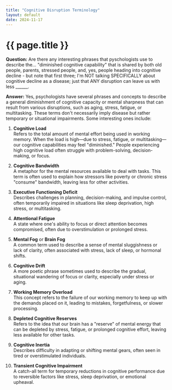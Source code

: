 ```yaml
---
title: "Cognitive Disruption Terminology"
layout: default
date: 2024-11-17
---
```


# {{ page.title }}

**Question:** Are there any interesting phrases that pyschologists use to describe the... "diminished cognitive capability" that is shared by both old people, parents, stressed people, and, yes, people heading into cognitive decline - but note that first three; I'm NOT talking SPECIFICALLY about cognitive decline as a disease; just that ANY disruption can leave us with less ______.

**Answer:** Yes, psychologists have several phrases and concepts to describe a general diminishment of cognitive capacity or mental sharpness that can result from various disruptions, such as aging, stress, fatigue, or multitasking. These terms don't necessarily imply disease but rather temporary or situational impairments. Some interesting ones include:

1. **Cognitive Load**  
   Refers to the total amount of mental effort being used in working memory. When the load is high—due to stress, fatigue, or multitasking—our cognitive capabilities may feel "diminished." People experiencing high cognitive load often struggle with problem-solving, decision-making, or focus.

2. **Cognitive Bandwidth**  
   A metaphor for the mental resources available to deal with tasks. This term is often used to explain how stressors like poverty or chronic stress "consume" bandwidth, leaving less for other activities.

3. **Executive Functioning Deficit**  
   Describes challenges in planning, decision-making, and impulse control, often temporarily impaired in situations like sleep deprivation, high stress, or multitasking.

4. **Attentional Fatigue**  
   A state where one's ability to focus or direct attention becomes compromised, often due to overstimulation or prolonged stress.

5. **Mental Fog** or **Brain Fog**  
   A common term used to describe a sense of mental sluggishness or lack of clarity, often associated with stress, lack of sleep, or hormonal shifts.

6. **Cognitive Drift**  
   A more poetic phrase sometimes used to describe the gradual, situational wandering of focus or clarity, especially under stress or aging.

7. **Working Memory Overload**  
   This concept refers to the failure of our working memory to keep up with the demands placed on it, leading to mistakes, forgetfulness, or slower processing.

8. **Depleted Cognitive Reserves**  
   Refers to the idea that our brain has a "reserve" of mental energy that can be depleted by stress, fatigue, or prolonged cognitive effort, leaving less available for other tasks.

9. **Cognitive Inertia**  
   Describes difficulty in adapting or shifting mental gears, often seen in tired or overstimulated individuals.

10. **Transient Cognitive Impairment**  
    A catch-all term for temporary reductions in cognitive performance due to reversible factors like stress, sleep deprivation, or emotional upheaval.
